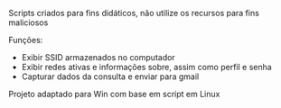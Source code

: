 Scripts criados para fins didáticos, não utilize os recursos para fins maliciosos

Funções:
- Exibir SSID armazenados no computador 
- Exibir redes ativas e informações sobre, assim como perfil e senha
- Capturar dados da consulta e enviar para gmail 

Projeto adaptado para Win com base em script em Linux